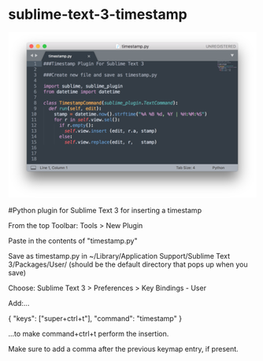 # sublime-text-3-timestamp

![Settings Window](https://github.com/jovanshernandez/sublime-text-3-timestamp/blob/master/timestamp-screenshot.png)

#Python plugin for Sublime Text 3 for inserting a timestamp

From the top Toolbar: Tools > New Plugin

Paste in the contents of "timestamp.py"

Save as timestamp.py in ~/Library/Application Support/Sublime Text 3/Packages/User/ (should be the default directory that pops up when you save)

Choose: Sublime Text 3 > Preferences > Key Bindings - User

Add:... 

{ "keys": ["super+ctrl+t"], "command": "timestamp" } 

...to make command+ctrl+t perform the insertion.

Make sure to add a comma after the previous keymap entry, if present.
